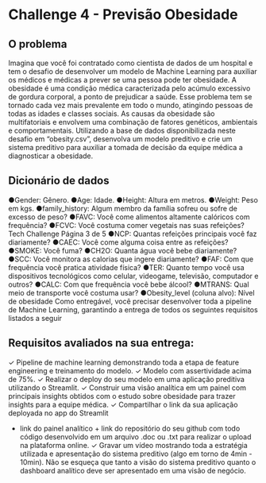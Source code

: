 #  Challenge 4 - Previsão Obesidade

## O problema
  Imagina que você foi contratado como cientista de dados de
  um hospital e tem o desafio de desenvolver um modelo de Machine Learning
  para auxiliar os médicos e médicas a prever se uma pessoa pode ter
  obesidade.
  A obesidade é uma condição médica caracterizada pelo acúmulo
  excessivo de gordura corporal, a ponto de prejudicar a saúde. Esse problema
  tem se tornado cada vez mais prevalente em todo o mundo, atingindo pessoas
  de todas as idades e classes sociais.
  As causas da obesidade são multifatoriais e envolvem uma combinação de fatores genéticos,
  ambientais e comportamentais.
  Utilizando a base de dados disponibilizada neste desafio em
  “obesity.csv”, desenvolva um modelo preditivo e crie um sistema preditivo para
  auxiliar a tomada de decisão da equipe médica a diagnosticar a obesidade.

## Dicionário de dados
  ●Gender: Gênero.
  ●Age: Idade.
  ●Height: Altura em metros.
  ●Weight: Peso em kgs.
  ●family_history: Algum membro da família sofreu ou sofre de excesso de
  peso?
  ●FAVC: Você come alimentos altamente calóricos com frequência?
  ●FCVC: Você costuma comer vegetais nas suas refeições?Tech Challenge
  Página 3 de 5
  ●NCP: Quantas refeições principais você faz diariamente?
  ●CAEC: Você come alguma coisa entre as refeições?
  ●SMOKE: Você fuma?
  ●CH2O: Quanta água você bebe diariamente?
  ●SCC: Você monitora as calorias que ingere diariamente?
  ●FAF: Com que frequência você pratica atividade física?
  ●TER: Quanto tempo você usa dispositivos tecnológicos como celular,
  videogame, televisão, computador e outros?
  ●CALC: Com que frequência você bebe álcool?
  ●MTRANS: Qual meio de transporte você costuma usar?
  ●Obesity_level (coluna alvo): Nível de obesidade
  Como entregável, você precisar desenvolver toda a pipeline de Machine
  Learning, garantindo a entrega de todos os seguintes requisitos listados a seguir

## Requisitos avaliados na sua entrega:

  ✓ Pipeline de machine learning demonstrando toda a etapa de feature
  engineering e treinamento do modelo.
  ✓ Modelo com assertividade acima de 75%.
  ✓ Realizar o deploy do seu modelo em uma aplicação preditiva
  utilizando o Streamlit.
  ✓ Construir uma visão analítica em um painel com principais insights
  obtidos com o estudo sobre obesidade para trazer insights para a
  equipe médica.
  ✓ Compartilhar o link da sua aplicação deployada no app do Streamlit
  + link do painel analítico + link do repositório do seu github com todo
  código desenvolvido em um arquivo .doc ou .txt para realizar o
  upload na plataforma online.
  ✓ Gravar um vídeo mostrando toda a estratégia utilizada e apresentação do
  sistema preditivo (algo em torno de 4min - 10min). Não se esqueça que
  tanto a visão do sistema preditivo quanto o dashboard analítico deve
  ser apresentado em uma visão de negócio.

